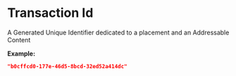<!-- ⚠️ GENERATED CONTENT - DO NOT MODIFY DIRECTLY ⚠️ -->

# Transaction Id

A Generated Unique Identifier dedicated to a placement and an Addressable Content

**Example:** 

```json
"b0cffcd0-177e-46d5-8bcd-32ed52a414dc"
```

